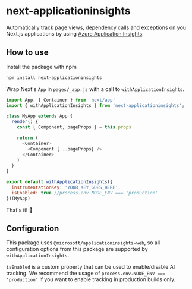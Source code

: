 # next-applicationinsights

Automatically track page views, dependency calls and exceptions on you Next.js applications by using [Azure Application Insights](https://docs.microsoft.com/en-us/azure/azure-monitor/app/app-insights-overview).

## How to use

Install the package with npm

```sh
npm install next-applicationinsights
```

Wrap Next's `App` in `pages/_app.js` with a call to `withApplicationInsights`.

```js
import App, { Container } from 'next/app'
import { withApplicationInsights } from 'next-applicationinsights';

class MyApp extends App {
  render() {
    const { Component, pageProps } = this.props

    return (
      <Container>
        <Component {...pageProps} />
      </Container>
    )
  }
}

export default withApplicationInsights({ 
  instrumentationKey: 'YOUR_KEY_GOES_HERE',
  isEnabled: true //process.env.NODE_ENV === 'production'
})(MyApp)
```

That's it! 🎉

## Configuration

This package uses `@microsoft/applicationinsights-web`, so all configuration options from this package are supported by `withApplicationInsights`.

`isEnabled` is a custom property that can be used to enable/disable AI tracking. We recommend the usage of `process.env.NODE_ENV === 'production'` if you want to enable tracking in production builds only.